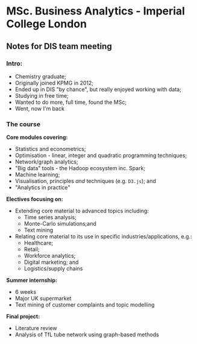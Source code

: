 # MSc. Business Analytics - Imperial College London

## Notes for DIS team meeting

### Intro:

* Chemistry graduate;
* Originally joined KPMG in 2012;
* Ended up in DIS "by chance", but really enjoyed working with data;
* Studying in free time;
* Wanted to do more, full time, found the MSc;
* Went, now I'm back

### The course

__Core modules covering:__
* Statistics and econometrics;
* Optimisation - linear, integer and quadratic programming techniques;
* Network/graph analytics;
* "Big data" tools - the Hadoop ecosystem inc. Spark;
* Machine learning;
* Visualisation, principles _and_ techniques (e.g. `D3.js`); and
* "Analytics in practice"

__Electives focusing on:__
* Extending core material to advanced topics including:
  * Time series analysis;
  * Monte-Carlo simulations;and
  * Text mining
* Relating core material to its use in specific industries/applications, e.g.:
  * Healthcare;
  * Retail;
  * Workforce analytics;
  * Digital marketing; and
  * Logistics/supply chains

__Summer internship:__
* 6 weeks
* Major UK supermarket
* Text mining of customer complaints and topic modelling

__Final project:__
* Literature review
* Analysis of TfL tube network using graph-based methods
